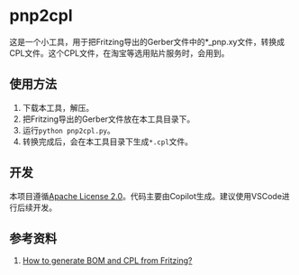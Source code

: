 # pnp2cpl

这是一个小工具，用于把Fritzing导出的Gerber文件中的*_pnp.xy文件，转换成CPL文件。这个CPL文件，在淘宝等选用贴片服务时，会用到。


## 使用方法
1. 下载本工具，解压。
2. 把Fritzing导出的Gerber文件放在本工具目录下。
3. 运行`python pnp2cpl.py`。
4. 转换完成后，会在本工具目录下生成`*.cpl`文件。


## 开发
本项目遵循[Apache License 2.0](LICENSE.txt)。代码主要由Copilot生成。建议使用VSCode进行后续开发。


## 参考资料
1. [How to generate BOM and CPL from Fritzing?](https://jlcpcb.com/help/article/how-to-generate-bom-and-cpl-from-fritzing)